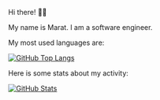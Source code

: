 Hi there! 👋🏻

My name is Marat. I am a software engineer.

My most used languages are:

[![GitHub Top Langs](https://github-readme-stats.vercel.app/api/top-langs/?username=mdreizin&hide_title=true&hide_border=true)](https://github.com/mdreizin)

Here is some stats about my activity:

[![GitHub Stats](https://github-readme-stats.vercel.app/api?username=mdreizin&show_icons=true&hide_title=true&count_private=true&disable_animations=true&hide_border=true)](https://github.com/mdreizin)
